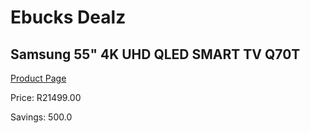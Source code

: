 
# Ebucks Dealz
## Samsung 55" 4K UHD QLED SMART TV Q70T
[Product Page](https://www.ebucks.com/web/shop/productSelected.do?prodId=1040128563&catId=363628796)

Price: R21499.00

Savings: 500.0


	